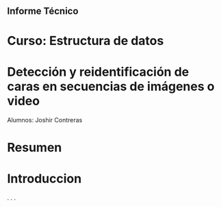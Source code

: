 ## Informe Técnico
# Curso: Estructura de datos
# Detección y reidentificación de caras en secuencias de imágenes o video
Alumnos:
Joshir Contreras 
# Resumen
# Introduccion
.
.
.
